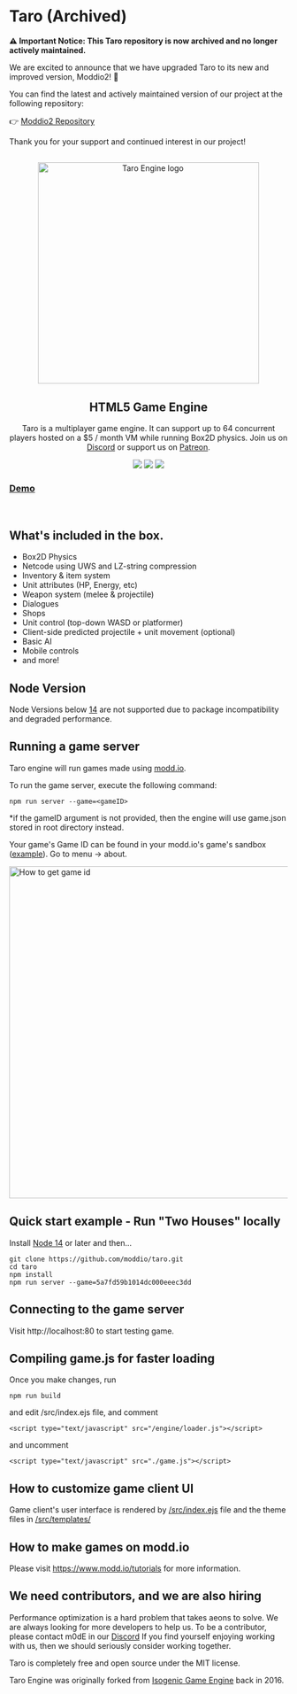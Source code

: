 # Taro (Archived)

**⚠️ Important Notice: This Taro repository is now archived and no longer actively maintained.**

We are excited to announce that we have upgraded Taro to its new and improved version, Moddio2! 🚀

You can find the latest and actively maintained version of our project at the following repository:

👉 [Moddio2 Repository](https://github.com/moddio/moddio2)

Thank you for your support and continued interest in our project!


  <h2></h2>

<div align="center">
  <a href="https://modd.io">
    <img src="./assets/images/logo.png" width="400" alt="Taro Engine logo">
  </a>
</div>

<div align="center">
  <h2>HTML5 Game Engine</h2>
  <p>Taro is a multiplayer game engine. It can support up to 64 concurrent players hosted on a $5 / month VM while running Box2D physics. Join us on <a href="https://discord.gg/XRe8T7K">Discord</a> or support us on <a href="https://www.patreon.com/moddio">Patreon</a>.
</div>

<div align="center">
  <img src="https://img.shields.io/github/contributors/moddio/taro?style=for-the-badge&color=f01313">
  <img src="https://img.shields.io/github/last-commit/moddio/taro?style=for-the-badge&color=f01313">
  <img src="https://img.shields.io/github/languages/code-size/moddio/taro?style=for-the-badge&color=f01313">
</div>


<h3><a href="http://beta.modd.io/play/two-houses">Demo</a></h3>
<br>

## What's included in the box.
- Box2D Physics
- Netcode using UWS and LZ-string compression
- Inventory & item system
- Unit attributes (HP, Energy, etc)
- Weapon system (melee & projectile)
- Dialogues
- Shops
- Unit control (top-down WASD or platformer)
- Client-side predicted projectile + unit movement (optional)
- Basic AI
- Mobile controls
- and more!

## Node Version
Node Versions below [14](https://nodejs.org) are not supported due to package incompatibility and degraded performance.

## Running a game server
Taro engine will run games made using [modd.io](https://www.modd.io).

To run the game server, execute the following command:
```
npm run server --game=<gameID>
```
*if the gameID argument is not provided, then the engine will use game.json stored in root directory instead.

Your game's Game ID can be found in your modd.io's game's sandbox ([example](https://beta.modd.io/sandbox/game/two-houses/scripts)). Go to menu -> about.

<img src="./assets/images/gameid.png" width="600" alt="How to get game id">

## Quick start example - Run "Two Houses" locally

Install [Node 14](https://nodejs.org) or later and then...

```
git clone https://github.com/moddio/taro.git
cd taro
npm install
npm run server --game=5a7fd59b1014dc000eeec3dd
```

## Connecting to the game server
Visit http://localhost:80 to start testing game.

## Compiling game.js for faster loading
Once you  make changes, run 
```
npm run build
```
and edit /src/index.ejs file, and comment
```
<script type="text/javascript" src="/engine/loader.js"></script>
```
and uncomment
```
<script type="text/javascript" src="./game.js"></script>
```

## How to customize game client UI
Game client's user interface is rendered by [/src/index.ejs](https://github.com/moddio/taro/blob/master/src/index.ejs) file and the theme files in [/src/templates/](https://github.com/moddio/taro/tree/master/src/templates)

## How to make games on modd.io
Please visit https://www.modd.io/tutorials for more information.

## We need contributors, and we are also hiring
Performance optimization is a hard problem that takes aeons to solve. We are always looking for more developers to help us. To be a contributor, please contact m0dE in our [Discord](https://discord.gg/XRe8T7K) If you find yourself enjoying working with us, then we should seriously consider working together.

Taro is completely free and open source under the MIT license.

Taro Engine was originally forked from [Isogenic Game Engine](https://www.isogenicengine.com/) back in 2016.

